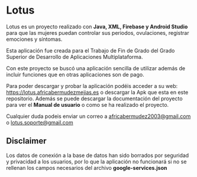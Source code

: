 # Lotus

Lotus es un proyecto realizado con **Java, XML, Firebase y Android Studio** para que las mujeres puedan controlar sus periodos, ovulaciones, registrar emociones y síntomas.

Esta aplicación fue creada para el Trabajo de Fin de Grado del Grado Superior de Desarrollo de Aplicaciones Multiplataforma.

Con este proyecto se buscó una aplicación sencilla de utilizar además de incluir funciones que en otras aplicaciones son de pago.

Para poder descargar y probar la aplicación podéis acceder a su web: https://lotus.africabermudezmejias.es o descargar la Apk que esta en este repositorio. Además se puede descargar la documentación del proyecto para ver el **Manual de usuario** o como se ha realizado el proyecto.

Cualquier duda podeis enviar un correo a africabermudez2003@gmail.com o lotus.soporte@gmail.com

## Disclaimer

Los datos de conexión a la base de datos han sido borrados por seguridad y privacidad a los usuarios, por lo que la aplicación no funcionará si no se rellenan los campos necesarios del archivo **google-services.json**
